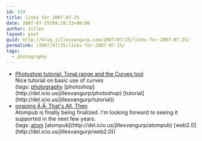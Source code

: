 ```yaml
---
id: 314
title: links for 2007-07-25
date: 2007-07-25T09:18:13+00:00
author: Jilles
layout: post
guid: http://blog.jillesvangurp.com/2007/07/25/links-for-2007-07-25/
permalink: /2007/07/25/links-for-2007-07-25/
tags:
  - photography
---
```

<ul class="delicious">
	<li>
		<div class="delicious-link"><a href="http://www.chromasia.com/tutorials/online/curves/">Photoshop tutorial: Tonal range and the Curves tool</a></div>
		<div class="delicious-extended">Nice tutorial on basic use of curves</div>
		<div class="delicious-tags">(tags: <a href="http://del.icio.us/jillesvangurp/photography">photography</a> [photoshop](http://del.icio.us/jillesvangurp/photoshop) [tutorial](http://del.icio.us/jillesvangurp/tutorial))</div>
	</li>
	<li>
		<div class="delicious-link"><a href="http://www.tbray.org/ongoing/When/200x/2007/07/24/Atom-is-Finished">ongoing Ã‚Â· That's All, Then</a></div>
		<div class="delicious-extended">Atompub is finally being finalized. I'm looking forward to seeing it supported in the next few years.</div>
		<div class="delicious-tags">(tags: <a href="http://del.icio.us/jillesvangurp/atom">atom</a> [atompub](http://del.icio.us/jillesvangurp/atompub) [web2.0](http://del.icio.us/jillesvangurp/web2.0))</div>
	</li>
</ul>
